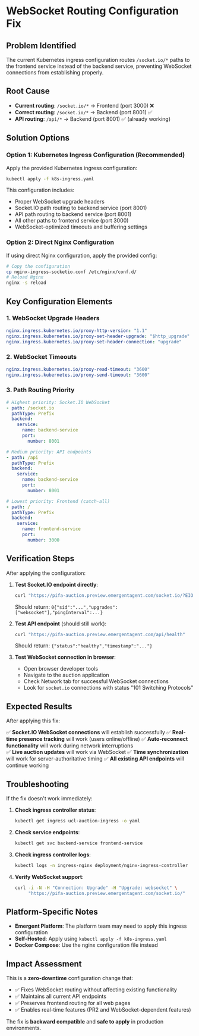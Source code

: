 # WebSocket Routing Configuration Fix

## Problem Identified
The current Kubernetes ingress configuration routes `/socket.io/*` paths to the frontend service instead of the backend service, preventing WebSocket connections from establishing properly.

## Root Cause
- **Current routing**: `/socket.io/*` → Frontend (port 3000) ❌
- **Correct routing**: `/socket.io/*` → Backend (port 8001) ✅
- **API routing**: `/api/*` → Backend (port 8001) ✅ (already working)

## Solution Options

### Option 1: Kubernetes Ingress Configuration (Recommended)

Apply the provided Kubernetes ingress configuration:

```bash
kubectl apply -f k8s-ingress.yaml
```

This configuration includes:
- Proper WebSocket upgrade headers
- Socket.IO path routing to backend service (port 8001)
- API path routing to backend service (port 8001)
- All other paths to frontend service (port 3000)
- WebSocket-optimized timeouts and buffering settings

### Option 2: Direct Nginx Configuration

If using direct Nginx configuration, apply the provided config:

```bash
# Copy the configuration
cp nginx-ingress-socketio.conf /etc/nginx/conf.d/
# Reload Nginx
nginx -s reload
```

## Key Configuration Elements

### 1. WebSocket Upgrade Headers
```yaml
nginx.ingress.kubernetes.io/proxy-http-version: "1.1"
nginx.ingress.kubernetes.io/proxy-set-header-upgrade: "$http_upgrade"
nginx.ingress.kubernetes.io/proxy-set-header-connection: "upgrade"
```

### 2. WebSocket Timeouts
```yaml
nginx.ingress.kubernetes.io/proxy-read-timeout: "3600"
nginx.ingress.kubernetes.io/proxy-send-timeout: "3600"
```

### 3. Path Routing Priority
```yaml
# Highest priority: Socket.IO WebSocket
- path: /socket.io
  pathType: Prefix
  backend:
    service:
      name: backend-service
      port:
        number: 8001

# Medium priority: API endpoints  
- path: /api
  pathType: Prefix
  backend:
    service:
      name: backend-service
      port:
        number: 8001

# Lowest priority: Frontend (catch-all)
- path: /
  pathType: Prefix
  backend:
    service:
      name: frontend-service
      port:
        number: 3000
```

## Verification Steps

After applying the configuration:

1. **Test Socket.IO endpoint directly**:
   ```bash
   curl "https://pifa-auction.preview.emergentagent.com/socket.io/?EIO=4&transport=polling"
   ```
   Should return: `0{"sid":"...","upgrades":["websocket"],"pingInterval":...}`

2. **Test API endpoint** (should still work):
   ```bash
   curl "https://pifa-auction.preview.emergentagent.com/api/health"
   ```
   Should return: `{"status":"healthy","timestamp":"..."}`

3. **Test WebSocket connection in browser**:
   - Open browser developer tools
   - Navigate to the auction application
   - Check Network tab for successful WebSocket connections
   - Look for `socket.io` connections with status "101 Switching Protocols"

## Expected Results

After applying this fix:

✅ **Socket.IO WebSocket connections** will establish successfully
✅ **Real-time presence tracking** will work (users online/offline)
✅ **Auto-reconnect functionality** will work during network interruptions  
✅ **Live auction updates** will work via WebSocket
✅ **Time synchronization** will work for server-authoritative timing
✅ **All existing API endpoints** will continue working

## Troubleshooting

If the fix doesn't work immediately:

1. **Check ingress controller status**:
   ```bash
   kubectl get ingress ucl-auction-ingress -o yaml
   ```

2. **Check service endpoints**:
   ```bash
   kubectl get svc backend-service frontend-service
   ```

3. **Check ingress controller logs**:
   ```bash
   kubectl logs -n ingress-nginx deployment/nginx-ingress-controller
   ```

4. **Verify WebSocket support**:
   ```bash
   curl -i -N -H "Connection: Upgrade" -H "Upgrade: websocket" \
        "https://pifa-auction.preview.emergentagent.com/socket.io/"
   ```

## Platform-Specific Notes

- **Emergent Platform**: The platform team may need to apply this ingress configuration
- **Self-Hosted**: Apply using `kubectl apply -f k8s-ingress.yaml`
- **Docker Compose**: Use the nginx configuration file instead

## Impact Assessment

This is a **zero-downtime** configuration change that:
- ✅ Fixes WebSocket routing without affecting existing functionality
- ✅ Maintains all current API endpoints
- ✅ Preserves frontend routing for all web pages
- ✅ Enables real-time features (PR2 and WebSocket-dependent features)

The fix is **backward compatible** and **safe to apply** in production environments.
